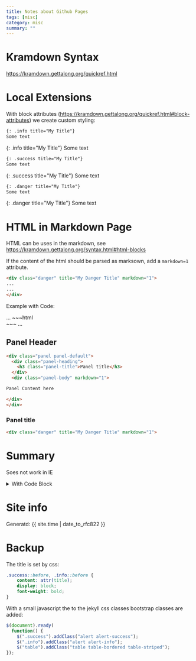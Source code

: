```yaml
---
title: Notes about Github Pages
tags: [misc]
category: misc
summary: ""
---
```



# Kramdown Syntax

<https://kramdown.gettalong.org/quickref.html>

# Local Extensions 

With block attributes (<https://kramdown.gettalong.org/quickref.html#block-attributes>) we create custom styling:

~~~ markdown
{: .info title="My Title"}
Some text
~~~

{: .info title="My Title"}
Some text


~~~  markdown
{: .success title="My Title"}
Some text
~~~

{: .success title="My Title"}
Some text

~~~  markdown
{: .danger title="My Title"}
Some text
~~~

{: .danger title="My Title"}
Some text


# HTML in Markdown Page

HTML can be uses in the markdown, see <https://kramdown.gettalong.org/syntax.html#html-blocks>

If the content of the html should be parsed as marksown, add a `markdown=1` attribute.


~~~html
<div class="danger" title="My Danger Title" markdown="1">
...
...
</div>
~~~

Example with Code:

<div class="danger" title="My Danger Title" markdown="1">
...
~~~html
<div class="danger" title="My Danger Title" markdown="1">
~~~
...
</div>

## Panel Header

~~~ html
<div class="panel panel-default">
  <div class="panel-heading">
    <h3 class="panel-title">Panel title</h3>
  </div>
  <div class="panel-body" markdown="1">

Panel Content here

</div>
</div>


~~~


<div class="panel panel-default">
  <div class="panel-heading">
    <h3 class="panel-title">Panel title</h3>
  </div>
  <div class="panel-body" markdown="1">

~~~html
<div class="danger" title="My Danger Title" markdown="1">
~~~

</div>
</div>

# Summary

Soes not work in IE 

<details markdown="1">
  <summary>With Code Block</summary>
~~~html
<div class="danger" title="My Danger Title" markdown="1">
~~~
</details>

# Site info


Generatd: {{ site.time | date_to_rfc822 }}

# Backup
The title is set by css:

~~~ css
.success::before, .info::before {
	content: attr(title);
	display: block;
	font-weight: bold;
}
~~~

With a small javascript the to the jekyll css classes bootstrap classes are added:

~~~ javascript
$(document).ready(
  function() {
    $(".success").addClass("alert alert-success");
    $(".info").addClass("alert alert-info");
    $("table").addClass("table table-bordered table-striped");
});
~~~
